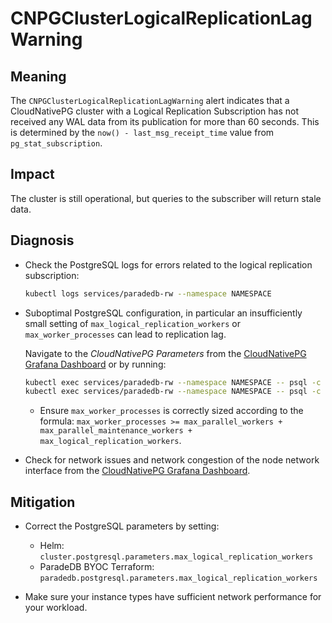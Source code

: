 # CNPGClusterLogicalReplicationLagWarning

## Meaning

The `CNPGClusterLogicalReplicationLagWarning` alert indicates that a CloudNativePG cluster with a Logical Replication Subscription has not received any WAL data from its publication for more than 60 seconds. This is determined by the `now() - last_msg_receipt_time` value from `pg_stat_subscription`.

## Impact

The cluster is still operational, but queries to the subscriber will return stale data.

## Diagnosis

* Check the PostgreSQL logs for errors related to the logical replication subscription:

  ```bash
  kubectl logs services/paradedb-rw --namespace NAMESPACE
  ```

* Suboptimal PostgreSQL configuration, in particular an insufficiently small setting of `max_logical_replication_workers` or `max_worker_processes` can lead to replication lag.

  Navigate to the _CloudNativePG Parameters_ from the [CloudNativePG Grafana Dashboard][cloudnativepg-dashboard] or by running:

  ```bash
  kubectl exec services/paradedb-rw --namespace NAMESPACE -- psql -c 'SHOW max_worker_processes'
  kubectl exec services/paradedb-rw --namespace NAMESPACE -- psql -c 'SHOW max_logical_replication_workers'
  ```

  * Ensure `max_worker_processes` is correctly sized according to the formula: `max_worker_processes >= max_parallel_workers + max_parallel_maintenance_workers + max_logical_replication_workers`.

* Check for network issues and network congestion of the node network interface from the [CloudNativePG Grafana Dashboard][cloudnativepg-dashboard].

## Mitigation

* Correct the PostgreSQL parameters by setting:
  * Helm: `cluster.postgresql.parameters.max_logical_replication_workers`
  * ParadeDB BYOC Terraform: `paradedb.postgresql.parameters.max_logical_replication_workers`

* Make sure your instance types have sufficient network performance for your workload.

[cloudnativepg-dashboard]: https://grafana.com/grafana/dashboards/20417-cloudnativepg/
